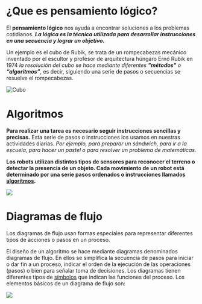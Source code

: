 # ¿Que es pensamiento lógico?

El **pensamiento lógico** nos ayuda a encontrar soluciones a los problemas cotidianos. ***La lógica es la técnica utilizada para desarrollar instrucciones en una secuencia y lograr un objetivo.***

Un ejemplo es el cubo de Rubik, se trata de un rompecabezas mecánico inventado por el escultor y profesor de arquitectura húngaro Ernó Rubik en 1974 *la resolución del cubo se hace mediante diferentes ***"métodos"*** o ***“algoritmos”****, es decir, siguiendo una serie de pasos o secuencias se resuelve el rompecabezas.

![Cubo](http://robolution.mx/clases/pensamiento/pensamiento_1.png)

# Algoritmos 

**Para realizar una tarea es necesario seguir instrucciones sencillas y precisas.** Esta serie de pasos o instrucciones los usamos en nuestras actividades diarias. *Por ejemplo, para preparar un sándwich, para ir a la escuela, para hacer un pastel o para resolver un problema de matemáticas.*

**Los robots utilizan distintos tipos de sensores para reconocer el terreno o detectar la presencia de un objeto. Cada movimiento de un robot está determinado por una serie pasos ordenados o instrucciones llamados  [algoritmos](https://www.youtube.com/watch?v=U3CGMyjzlvM).**

![](https://media.giphy.com/media/mIZ9rPeMKefm0/giphy.gif)

# Diagramas de flujo

Los diagramas de flujo usan formas especiales para representar diferentes tipos de acciones o pasos en un proceso.

El diseño de un algoritmo se hace mediante diagramas denominados diagramas de flujo. En ellos se simplifica la secuencia de pasos para iniciar o dar fin a un proceso, indicar el orden de la ejecución de las operaciones (pasos) o bien para señalar toma de decisiones. Los diagramas tienen diferentes tipos de  [símbolos](https://www.smartdraw.com/flowchart/simbolos-de-diagramas-de-flujo.htm)  que indican las funciones del proceso. Los elementos básicos de un diagrama de flujo son:

![](http://robolution.mx/clases/pensamiento/pensamiento_2.jpg)
<!--stackedit_data:
eyJoaXN0b3J5IjpbMTc1OTMyNTUzMiwtNTkzODk3OTM1LDE1Nz
cxNjAzNTFdfQ==
-->